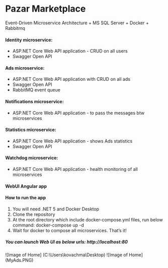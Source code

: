 # Pazar Marketplace
Event-Driven Microservice Architecture + MS SQL Server + Docker + Rabbitmq
#### Identity microservice:
- ASP.NET Core Web API application - CRUD on all users
- Swagger Open API
#### Ads microservice:
- ASP.NET Core Web API application with CRUD on all ads
- Swagger Open API 
- RabbitMQ event queue
#### Notifications microservice:
- ASP.NET Core Web API application - to pass the messages btw microservices
#### Statistics microservice:
- ASP.NET Core Web API application - shows Ads statistics
- Swagger Open API
#### Watchdog microservice:
- ASP.NET Core Web API application - health monitoring of all microservices
#### WebUI Angular app
#### How to run the app
1. You will need .NET 5 and Docker Desktop
2. Clone the repository
3. At the root directory which include docker-compose.yml files, run below command: docker-compose up -d
4. Wait for docker to compose all microservices. That’s it!
##### You can launch Web UI as below urls: http://localhost:80
![Image of Home] (C:\Users\kovachma\Desktop)
![Image of Home] (MyAds.PNG)

